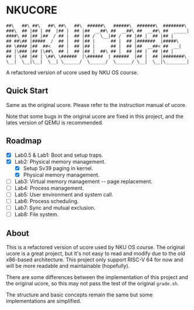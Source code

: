 # NKUCORE

```text
##\   ##\ ##\   ##\ ##\   ##\  ######\   ######\  #######\  ########\
###\  ## |## | ##  |## |  ## |##  __##\ ##  __##\ ##  __##\ ##  _____|
####\ ## |## |##  / ## |  ## |## /  \__|## /  ## |## |  ## |## |
## ##\## |#####  /  ## |  ## |## |      ## |  ## |#######  |#####\
## \#### |##  ##<   ## |  ## |## |      ## |  ## |##  __##< ##  __|
## |\### |## |\##\  ## |  ## |## |  ##\ ## |  ## |## |  ## |## |
## | \## |## | \##\ \######  |\######  | ######  |## |  ## |########\
\__|  \__|\__|  \__| \______/  \______/  \______/ \__|  \__|\________|
```

A refactored version of ucore used by NKU OS course.

## Quick Start

Same as the original ucore. Please refer to the instruction manual of ucore.

Note that some bugs in the original ucore are fixed in this project, and the lates version of QEMU is recommended.

## Roadmap

- [x] Lab0.5 & Lab1: Boot and setup traps.
- [x] Lab2: Physical memory management.
  - [x] Setup Sv39 paging in kernel.
  - [x] Physical memory management.
- [ ] Lab3: Virtual memory management -- page replacement.
- [ ] Lab4: Process management.
- [ ] Lab5: User environment and system call.
- [ ] Lab6: Process scheduling.
- [ ] Lab7: Sync and mutual exclusion.
- [ ] Lab8: File system.

## About

This is a refactored version of ucore used by NKU OS course. The original ucore is a great project, but it's not easy to read and modify due to the old x86-based architecture. This project only support RISC-V 64 for now and will be more readable and maintainable (hopefully).

There are some differences between the implementation of this project and the original ucore, so this may not pass the test of the original `grade.sh`.

The structure and basic concepts remain the same but some implementations are simplified.
